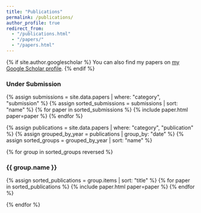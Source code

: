 ```yaml
---
title: "Publications"
permalink: /publications/
author_profile: true
redirect_from:
  - "/publications.html"
  - "/papers/"
  - "/papers.html"
---
```


{% if site.author.googlescholar %}
You can also find my papers on [my Google Scholar profile]({{site.author.googlescholar}}).
{% endif %}

### Under Submission

{% assign submissions = site.data.papers | where: "category", "submission" %}
{% assign sorted_submissions = submissions | sort: "name" %}
{% for paper in sorted_submissions %}
{% include paper.html paper=paper %}
{% endfor %}

{% assign publications = site.data.papers | where: "category", "publication" %}
{% assign grouped_by_year = publications | group_by: "date" %}
{% assign sorted_groups = grouped_by_year | sort: "name" %}

{% for group in sorted_groups reversed %}

### {{ group.name }}

{% assign sorted_publications = group.items | sort: "title" %}
{% for paper in sorted_publications %}
{% include paper.html paper=paper %}
{% endfor %}

{% endfor %}
